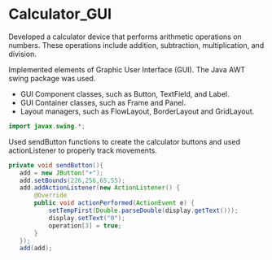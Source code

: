 # Calculator_GUI

Developed a calculator device that performs arithmetic operations on numbers. These operations include addition, subtraction, multiplication, and division. 

Implemented elements of Graphic User Interface (GUI). The Java AWT swing package was used. 

* GUI Component classes, such as Button, TextField, and Label.
* GUI Container classes, such as Frame and Panel.
* Layout managers, such as FlowLayout, BorderLayout and GridLayout.
```java
import javax.swing.*;
```
Used sendButton functions to create the calculator buttons and used actionListener to properly track movements. 

```java
private void sendButton(){
   add = new JButton("+");
   add.setBounds(226,256,65,55);
   add.addActionListener(new ActionListener() {
       @Override
       public void actionPerformed(ActionEvent e) {
           setTempFirst(Double.parseDouble(display.getText()));
           display.setText("0");
           operation[3] = true;
       }
   });
   add(add);
